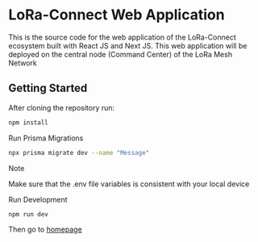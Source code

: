 # LoRa-Connect Web Application

This is the source code for the web application of the LoRa-Connect ecosystem built with React JS and Next JS. This web application will be deployed on the central node (Command Center) of the LoRa Mesh Network

## Getting Started

After cloning the repository run:

```bash
npm install
```

Run Prisma Migrations

```bash
npx prisma migrate dev --name "Message"
```

> [!NOTE]
> Make sure that the .env file variables is consistent with your local device

Run Development

```bash
npm run dev
```

Then go to [homepage](http://localhost:3000)
